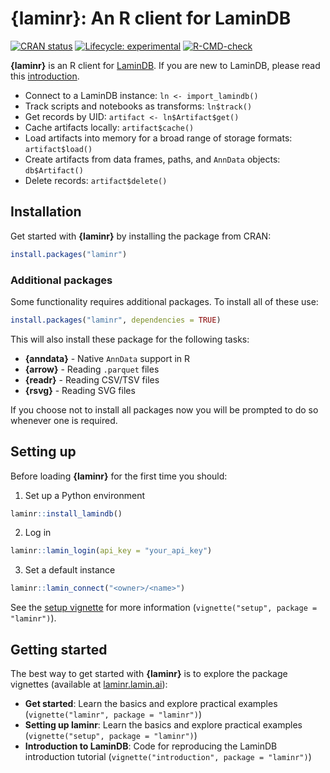 # {laminr}: An R client for LaminDB

<!-- badges: start -->
[![CRAN status](https://www.r-pkg.org/badges/version/laminr)](https://CRAN.R-project.org/package=laminr)
[![Lifecycle: experimental](https://img.shields.io/badge/lifecycle-experimental-orange.svg)](https://lifecycle.r-lib.org/articles/stages.html#experimental)
[![R-CMD-check](https://github.com/laminlabs/laminr/actions/workflows/R-CMD-check.yaml/badge.svg)](https://github.com/laminlabs/laminr/actions/workflows/R-CMD-check.yaml)
<!-- badges: end -->

**{laminr}** is an R client for [LaminDB](https://lamin.ai). If you are new to LaminDB, please read this [introduction](https://docs.lamin.ai/introduction).

- Connect to a LaminDB instance: `ln <- import_lamindb()`
- Track scripts and notebooks as transforms: `ln$track()`
- Get records by UID: `artifact <- ln$Artifact$get()`
- Cache artifacts locally: `artifact$cache()`
- Load artifacts into memory for a broad range of storage formats: `artifact$load()`
- Create artifacts from data frames, paths, and `AnnData` objects: `db$Artifact()`
- Delete records: `artifact$delete()`

## Installation

Get started with **{laminr}** by installing the package from CRAN:

```r
install.packages("laminr")
```

### Additional packages

Some functionality requires additional packages. To install all of these use:

```r
install.packages("laminr", dependencies = TRUE)
```

This will also install these package for the following tasks:

- **{anndata}** - Native `AnnData` support in R
- **{arrow}** - Reading `.parquet` files
- **{readr}** - Reading CSV/TSV files
- **{rsvg}** - Reading SVG files

If you choose not to install all packages now you will be prompted to do so whenever one is required.

## Setting up

Before loading **{laminr}** for the first time you should:

1. Set up a Python environment

```r
laminr::install_lamindb()
```

2. Log in

```r
laminr::lamin_login(api_key = "your_api_key")
```

3. Set a default instance

```r
laminr::lamin_connect("<owner>/<name>")
```

See the [setup vignette](https://laminr.lamin.ai/articles/setup.html) for more information (`vignette("setup", package = "laminr")`).

## Getting started

The best way to get started with **{laminr}** is to explore the package vignettes (available at [laminr.lamin.ai](https://laminr.lamin.ai)):

- **Get started**: Learn the basics and explore practical examples (`vignette("laminr", package = "laminr")`)
- **Setting up laminr**: Learn the basics and explore practical examples (`vignette("setup", package = "laminr")`)
- **Introduction to LaminDB**: Code for reproducing the LaminDB introduction tutorial (`vignette("introduction", package = "laminr")`)
